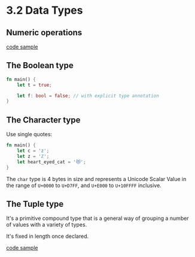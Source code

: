 # 3.2 Data Types

## Numeric operations

[code sample](./numeric_operations/src/main.rs)

## The Boolean type

```rust
fn main() {
    let t = true;

    let f: bool = false; // with explicit type annotation
}
```

## The Character type

Use single quotes:

```rust
fn main() {
    let c = 'z';
    let z = 'ℤ';
    let heart_eyed_cat = '😻';
}
```

The `char` type is 4 bytes in size and represents a Unicode Scalar Value in the range of `U+0000` to `U+D7FF`, and `U+E000` to `U+10FFFF` inclusive.

## The Tuple type

It's a primitive compound type that is a general way of grouping a number of values with a variety of types.

It's fixed in length once declared.

[code sample](./tuples/src/main.rs)
